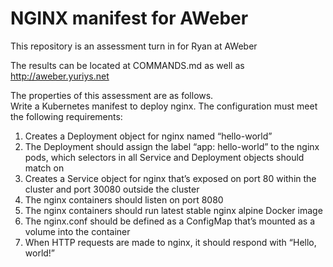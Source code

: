 # NGINX manifest for AWeber

This repository is an assessment turn in for Ryan at AWeber

The results can be located at COMMANDS.md as well as http://aweber.yuriys.net


The properties of this assessment are as follows.\
Write a Kubernetes manifest to deploy nginx. The configuration must meet the following requirements:

1. Creates a Deployment object for nginx named “hello-world”
2. The Deployment should assign the label “app: hello-world” to the nginx pods, which selectors in all Service and Deployment objects should match on
3. Creates a Service object for nginx that’s exposed on port 80 within the cluster and port 30080 outside the cluster
4. The nginx containers should listen on port 8080
5. The nginx containers should run latest stable nginx alpine Docker image  
6. The nginx.conf should be defined as a ConfigMap that’s mounted as a volume into the container
7. When HTTP requests are made to nginx, it should respond with “Hello, world!”
